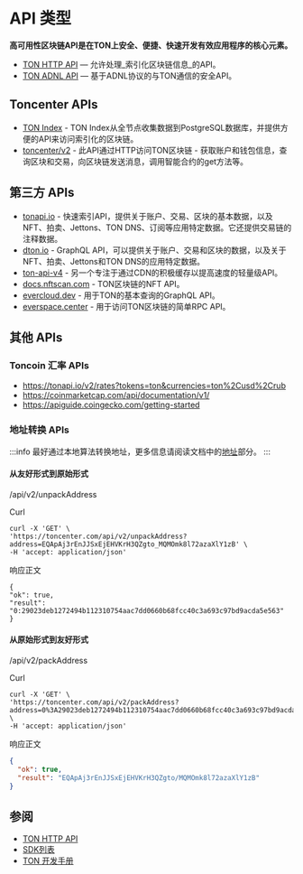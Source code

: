 # API 类型

**高可用性区块链API是在TON上安全、便捷、快速开发有效应用程序的核心元素。**

- [TON HTTP API](/develop/dapps/apis/toncenter) — 允许处理_索引化区块链信息_的API。
- [TON ADNL API](/develop/dapps/apis/adnl) — 基于ADNL协议的与TON通信的安全API。

## Toncenter APIs
- [TON Index](https://toncenter.com/api/v3/) - TON Index从全节点收集数据到PostgreSQL数据库，并提供方便的API来访问索引化的区块链。
- [toncenter/v2](https://toncenter.com/) - 此API通过HTTP访问TON区块链 - 获取账户和钱包信息，查询区块和交易，向区块链发送消息，调用智能合约的get方法等。

## 第三方 APIs
- [tonapi.io](https://docs.tonconsole.com/tonapi/api-v2) - 快速索引API，提供关于账户、交易、区块的基本数据，以及NFT、拍卖、Jettons、TON DNS、订阅等应用特定数据。它还提供交易链的注释数据。
- [dton.io](https://dton.io/graphql/) - GraphQL API，可以提供关于账户、交易和区块的数据，以及关于NFT、拍卖、Jettons和TON DNS的应用特定数据。
- [ton-api-v4](https://mainnet-v4.tonhubapi.com) - 另一个专注于通过CDN的积极缓存以提高速度的轻量级API。
- [docs.nftscan.com](https://docs.nftscan.com/reference/ton/model/asset-model) - TON区块链的NFT API。
- [evercloud.dev](https://ton-mainnet.evercloud.dev/graphql) - 用于TON的基本查询的GraphQL API。
- [everspace.center](https://everspace.center/toncoin) - 用于访问TON区块链的简单RPC API。

## 其他 APIs

### Toncoin 汇率 APIs

* https://tonapi.io/v2/rates?tokens=ton&currencies=ton%2Cusd%2Crub
* https://coinmarketcap.com/api/documentation/v1/
* https://apiguide.coingecko.com/getting-started

### 地址转换 APIs

:::info
最好通过本地算法转换地址，更多信息请阅读文档中的[地址](/learn/overviews/addresses)部分。
:::

#### 从友好形式到原始形式

/api/v2/unpackAddress

Curl
```curl
curl -X 'GET' \
'https://toncenter.com/api/v2/unpackAddress?address=EQApAj3rEnJJSxEjEHVKrH3QZgto_MQMOmk8l72azaXlY1zB' \
-H 'accept: application/json'
```

响应正文
```curl
{
"ok": true,
"result": "0:29023deb1272494b112310754aac7dd0660b68fcc40c3a693c97bd9acda5e563"
}
```

#### 从原始形式到友好形式

/api/v2/packAddress

Curl
```curl
curl -X 'GET' \
'https://toncenter.com/api/v2/packAddress?address=0%3A29023deb1272494b112310754aac7dd0660b68fcc40c3a693c97bd9acda5e563' \
-H 'accept: application/json'
```

响应正文
```json
{
  "ok": true,
  "result": "EQApAj3rEnJJSxEjEHVKrH3QZgto/MQMOmk8l72azaXlY1zB"
}
```

## 参阅
* [TON HTTP API](/develop/dapps/apis/toncenter)
* [SDK列表](/develop/dapps/apis/sdk)
* [TON 开发手册](/develop/dapps/cookbook)
